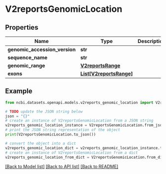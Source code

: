 # V2reportsGenomicLocation


## Properties

Name | Type | Description | Notes
------------ | ------------- | ------------- | -------------
**genomic_accession_version** | **str** |  | [optional] 
**sequence_name** | **str** |  | [optional] 
**genomic_range** | [**V2reportsRange**](V2reportsRange.md) |  | [optional] 
**exons** | [**List[V2reportsRange]**](V2reportsRange.md) |  | [optional] 

## Example

```python
from ncbi.datasets.openapi.models.v2reports_genomic_location import V2reportsGenomicLocation

# TODO update the JSON string below
json = "{}"
# create an instance of V2reportsGenomicLocation from a JSON string
v2reports_genomic_location_instance = V2reportsGenomicLocation.from_json(json)
# print the JSON string representation of the object
print(V2reportsGenomicLocation.to_json())

# convert the object into a dict
v2reports_genomic_location_dict = v2reports_genomic_location_instance.to_dict()
# create an instance of V2reportsGenomicLocation from a dict
v2reports_genomic_location_from_dict = V2reportsGenomicLocation.from_dict(v2reports_genomic_location_dict)
```
[[Back to Model list]](../README.md#documentation-for-models) [[Back to API list]](../README.md#documentation-for-api-endpoints) [[Back to README]](../README.md)


